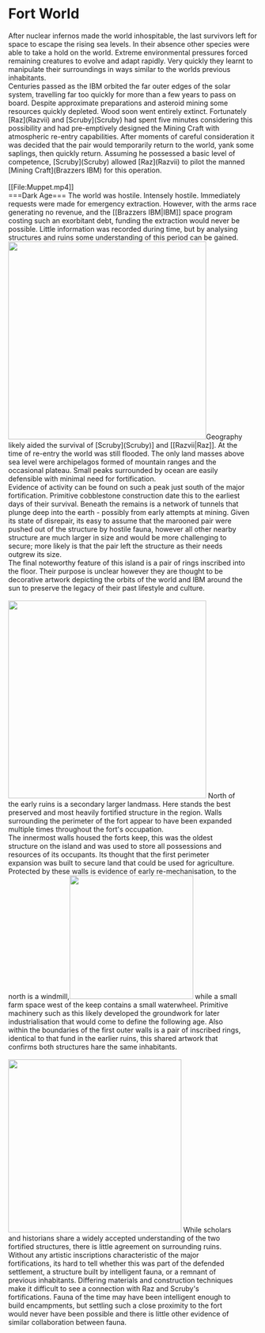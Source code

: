 # Fort World
<div style="text-align: center>**<blockquote>When the world was set alight, to be extinguished by floods, that will be the hardship. Their baptism of fire.</blockquote>**</div>
----
<div style="text-align: left> After nuclear infernos made the world inhospitable, the last survivors left for space to escape the rising sea levels. In their absence other species were able to take a hold on the world. Extreme environmental pressures forced remaining creatures to evolve and adapt rapidly. Very quickly they learnt to manipulate their surroundings in ways similar to the worlds previous inhabitants.<br />
Centuries passed as the IBM orbited the far outer edges of the solar system, travelling far too quickly for more than a few years to pass on board. Despite approximate preparations and asteroid mining some resources quickly depleted. Wood soon went entirely extinct. Fortunately [Raz](Razvii) and [Scruby](Scruby) had spent five minutes considering this possibility and had pre-emptively designed the Mining Craft with atmospheric re-entry capabilities. After moments of careful consideration it was decided that the pair would temporarily return to the world, yank some saplings, then quickly return. Assuming he possessed a basic level of competence, [Scruby](Scruby) allowed [Raz](Razvii) to pilot the manned [Mining Craft](Brazzers IBM) for this operation. </div><br /><div style="text-align: center><blockquote>**This was the worst decision.** </blockquote><br /><div style="text-align: left>[[File:Muppet.mp4]]<br />
===Dark Age===
The world was hostile. Intensely hostile. Immediately requests were made for emergency extraction. However, with the arms race generating no revenue, and the [[Brazzers IBM|IBM]] space program costing such an exorbitant debt, funding the extraction would never be possible. Little information was recorded during time, but by analysing structures and ruins some understanding of this period can be gained.<br />
<div style="float:left;margin:0 1em 0 0;"><img src="assets/YAD/Pages/FortWorld/OldKeep1.png" width="400">Geography likely aided the survival of [Scruby](Scruby)] and [[Razvii|Raz]]. At the time of re-entry the world was still flooded. The only land masses above sea level were archipelagos formed of mountain ranges and the occasional plateau. Small peaks surrounded by ocean are easily defensible with minimal need for fortification.<br /> Evidence of activity can be found on such a peak just south of the major fortification. Primitive cobblestone construction date this to the earliest days of their survival. Beneath the remains is a network of tunnels that plunge deep into the earth - possibly from early attempts at mining. Given its state of disrepair, its easy to assume that the marooned pair were pushed out of the structure by hostile fauna, however all other nearby structure are much larger in size and would be more challenging to secure; more likely is that the pair left the structure as their needs outgrew its size.<br /> The final noteworthy feature of this island is a pair of rings inscribed into the floor. Their purpose is unclear however they are thought to be decorative artwork depicting the orbits of the world and IBM around the sun to preserve the legacy of their past lifestyle and culture.<br /><br />
<div style="float:left;margin:0 1em 0 0;"><img src="assets/YAD/Pages/FortWorld/BirdsEye1.png" width="400px"> North of the early ruins is a secondary larger landmass. Here stands the best preserved and most heavily fortified structure in the region. Walls surrounding the perimeter of the fort appear to have been expanded multiple times throughout the fort's occupation.<br /> The innermost walls housed the forts keep, this was the oldest structure on the island and was used to store all possessions and resources of its occupants. Its thought that the first perimeter expansion was built to secure land that could be used for agriculture. Protected by these walls is evidence of early re-mechanisation, to the north is a windmill,<img src="assets/YAD/Pages/FortWorld/Farm1.png" width="250"> while a small farm space west of the keep contains a small waterwheel. Primitive machinery such as this likely developed the groundwork for later industrialisation that would come to define the following age. Also within the boundaries of the first outer walls is a pair of inscribed rings, identical to that fund in the earlier ruins, this shared artwork that confirms both structures hare the same inhabitants. <br /> <br />
<div style="float:left;margin:0 1em 0 0;"><img src="assets/YAD/Pages/FortWorld/Camp1.png" width=350px"> While scholars and historians share a widely accepted understanding of the two fortified structures, there is little agreement on surrounding ruins. Without any artistic inscriptions characteristic of the major fortifications, its hard to tell whether this was part of the defended settlement, a structure built by intelligent fauna, or a remnant of previous inhabitants. Differing materials and construction techniques make it difficult to see a connection with Raz and Scruby's fortifications. Fauna of the time may have been intelligent enough to build encampments, but settling such a close proximity to the fort would never have been possible and there is little other evidence of similar collaboration between fauna.